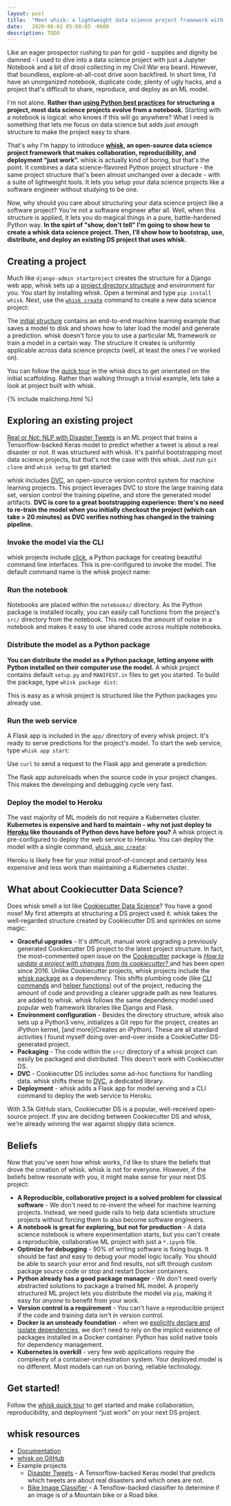 ```yaml
---
layout: post
title:  "Meet whisk: a lightweight data science project framework with magical results"
date:   2020-06-02 05:00:05 -0600
description: TODO
---
```


Like an eager prospector rushing to pan for gold - supplies and dignity be damned - I used to dive into a data science project with just a Jupyter Notebook and a bit of drool collecting in my Civil War era beard. However, that boundless, explore-at-all-cost drive soon backfired. In short time, I'd have an unorganized notebook, duplicate code, plenty of ugly hacks, and a project that's difficult to share, reproduce, and deploy as an ML model.

I'm not alone. __Rather than [using Python best practices](https://docs.python-guide.org/writing/structure/) for structuring a project, most data science projects evolve from a notebook.__ Starting with a notebook is logical: who knows if this will go anywhere? What I need is something that lets me focus on data science but adds _just enough_ structure to make the project easy to share.

That's why I'm happy to introduce __[whisk](http://docs.whisk-ml.org), an open-source data science project framework that makes collaboration, reproducibility, and deployment “just work”.__ whisk is actually kind of boring, but that's the point. It combines a data science-flavored Python project structure - the same project structure that's been almost unchanged over a decade - with a suite of lightweight tools. It lets you setup your data science projects like a software engineer without studying to be one.

Now, why should you care about structuring your data science project like a software project? You're not a software engineer after all. Well, when this structure is applied, it lets you do magical things in a pure, battle-hardened Python way. __In the spirt of "show, don't tell" I'm going to show how to create a whisk data science project. Then, I'll show how to bootstrap, use, distribute, and deploy an existing DS project that uses whisk.__

## Creating a project

Much like `django-admin startproject` creates the structure for a Django web app, whisk sets up a [project directory structure](https://docs.whisk-ml.org/en/latest/project_structure.html) and environment for you. You start by installing whisk. Open a terminal and type `pip install whisk`. Next, use the [`whisk create`](https://docs.whisk-ml.org/en/latest/cli_reference.html#whisk-create) command to create a new data science project:

<script id="asciicast-uXW9s6FtkmbxNQQIdtDRLFYII" data-rows=30 src="https://asciinema.org/a/uXW9s6FtkmbxNQQIdtDRLFYII.js" async></script>

The [initial structure](https://docs.whisk-ml.org/en/latest/project_structure.html) contains an end-to-end machine learning example that saves a model to disk and shows how to later load the model and generate a prediction. whisk doesn't force you to use a particular ML framework or train a model in a certain way. The structure it creates is uniformly applicable across data science projects (well, at least the ones I've worked on).

You can follow the [quick tour](https://docs.whisk-ml.org/en/latest/tour_of_whisk.html) in the whisk docs to get orientated on the initial scaffolding. Rather than walking through a trivial example, lets take a look at project built with whisk.

{% include mailchimp.html %}

## Exploring an existing project

[Real or Not: NLP with Disaster Tweets](https://github.com/whisk-ml/disaster_tweets) is an ML project that trains a Tensorflow-backed Keras model to predict whether a tweet is about a real disaster or not. It was structured with whisk. It's painful bootstrapping most data science projects, but that's not the case with this whisk. Just run `git clone` and `whisk setup` to get started:

<script id="asciicast-BvEd0bjpKabHRzSraIFOvgGeb" data-rows=20 src="https://asciinema.org/a/BvEd0bjpKabHRzSraIFOvgGeb.js" async></script>

whisk includes [DVC](https://dvc.org/), an open-source version control system for machine learning projects. This project leverages DVC to store the large training data set, version control the training pipeline, and store the generated model artifacts. __DVC is core to a great bootstrapping experience: there's no need to re-train the model when you initially checkout the project (which can take > 20 minutes) as DVC verifies nothing has changed in the training pipeline.__

### Invoke the model via the CLI

whisk projects include [click](https://click.palletsprojects.com/en/7.x/), a Python package for creating beautiful command line interfaces. This is pre-configured to invoke the model. The default command name is the whisk project name:

<script id="asciicast-pfzn5UQOoBCJ7GgoVUJnByToa" data-rows=10 src="https://asciinema.org/a/pfzn5UQOoBCJ7GgoVUJnByToa.js" async></script>

### Run the notebook

Notebooks are placed within the `notebooks/` directory. As the Python package is installed locally, you can easily call functions from the project's `src/` directory from the notebook. This reduces the amount of noise in a notebook and makes it easy to use shared code across multiple notebooks.

### Distribute the model as a Python package

__You can distribute the model as a Python package, letting anyone with Python installed on their computer use the model.__ A whisk project contains default `setup.py` and `MANIFEST.in` files to get you started. To build the package, type `whisk package dist`:

<script id="asciicast-T93exVYzcEfixDseoBNQb5mRN" data-rows=10 src="https://asciinema.org/a/T93exVYzcEfixDseoBNQb5mRN.js" async></script>

This is easy as a whisk project is structured like the Python packages you already use.

### Run the web service

A Flask app is included in the `app/` directory of every whisk project. It's ready to serve predictions for the project's model. To start the web service, type `whisk app start`:

<script id="asciicast-wX72KSJg06qwDRal2dpIvIYmR" data-rows=10 src="https://asciinema.org/a/wX72KSJg06qwDRal2dpIvIYmR.js" async></script>

Use `curl` to send a request to the Flask app and generate a prediction:

<script id="asciicast-J3QOAugHYbyOqZRpjsQp9CUH3" data-rows=13 src="https://asciinema.org/a/J3QOAugHYbyOqZRpjsQp9CUH3.js" async></script>

The flask app autoreloads when the source code in your project changes. This makes the developing and debugging cycle very fast.

### Deploy the model to Heroku

The vast majority of ML models do not require a Kubernetes cluster. __Kubernetes is expensive and hard to maintain - why not just deploy to [Heroku](https://heroku.com) like thousands of Python devs have before you?__ A whisk project is pre-configured to deploy the web service to Heroku. You can deploy the model with a single command, [`whisk app create`](https://docs.whisk-ml.org/en/latest/cli_reference.html#whisk-app-create):

<script id="asciicast-Z0H72T7ADU9e4grJs9jlLqtJ3" data-rows=20 src="https://asciinema.org/a/Z0H72T7ADU9e4grJs9jlLqtJ3.js" async></script>

Heroku is likely free for your initial proof-of-concept and certainly less expensive and less work than maintaining a Kubernetes cluster.

## What about Cookiecutter Data Science?

Does whisk smell a lot like [Cookiecutter Data Science](https://drivendata.github.io/cookiecutter-data-science/)? You have a good nose! My first attempts at structuring a DS project used it. whisk takes the well-regarded structure created by Cookiecutter DS and sprinkles on some magic:

* __Graceful upgrades__ - It's difficult, manual work upgrading a previously generated Cookiecutter DS project to the latest project structure. In fact, the most-commented open issue on the [Cookiecutter](https://github.com/cookiecutter/cookiecutter) package is [_How to update a project with changes from its cookiecutter?_
](https://github.com/cookiecutter/cookiecutter/issues/784) and has been open since 2016. Unlike Cookiecutter projects, whisk projects include the [whisk package](https://pypi.org/project/whisk/) as a dependency. This shifts plumbing code (like [CLI commands](https://docs.whisk-ml.org/en/latest/cli_reference.html#) and [helper functions](https://docs.whisk-ml.org/en/latest/key_concepts.html#helper-functions)) out of the project, reducing the amount of code and providing a clearer upgrade path as new features are added to whisk. whisk follows the same dependency model used popular web framework libraries like Django and Flask.
* __Environment configuration__ - Besides the directory structure, whisk also sets up a Python3 venv, initializes a Git repo for the project, creates an iPython kernel, [and more](Creates an iPython). These are all standard activities I found myself doing over-and-over inside a CookieCutter DS-generated project.
* __Packaging__ - The code within the `src/` directory of a whisk project can easily be packaged and distributed. This doesn't work with Cookiecutter DS.
* __DVC__ - Cookiecutter DS includes some ad-hoc functions for handling data. whisk shifts these to [DVC](https://dvc.org), a dedicated library.
* __Deployment__ - whisk adds a Flask app for model serving and a CLI command to deploy the web service to Heroku.

With 3.5k GitHub stars, Cookiecutter DS is a popular, well-received open-source project. If you are deciding between Cookiecutter DS and whisk, we're already winning the war against sloppy data science.


## Beliefs

Now that you've seen how whisk works, I'd like to share the beliefs that drove the creation of whisk. whisk is not for everyone. However, if the beliefs below resonate with you, it might make sense for your next DS project:

* **A Reproducible, collaborative project is a solved problem for classical software** - We don't need to re-invent the wheel for machine learning projects. Instead, we need guide rails to help data scientists structure projects without forcing them to also become software engineers.
* **A notebook is great for exploring, but not for production** - A data science notebook is where experimentation starts, but you can't create a reproducible, collaborative ML project with just a `*.ipynb` file.
* **Optimize for debugging** - 90% of writing software is fixing bugs. It should be fast and easy to debug your model logic locally. You should be able to search your error and find results, not sift through custom package source code or stop and restart Docker containers.
* **Python already has a good package manager** - We don't need overly abstracted solutions to package a trained ML model. A properly structured ML project lets you distribute the model via `pip`, making it easy for _anyone_ to benefit from your work.
* **Version control is a requirement** - You can't have a reproducible project if the code and training data isn't in version control.
* **Docker is an unsteady foundation** - when we [explicitly declare and isolate dependencies](https://12factor.net/dependencies), we don't need to rely on the implicit existence of packages installed in a Docker container. Python has solid native tools for dependency management.
* **Kubernetes is overkill** - very few web applications require the complexity of a container-orchestration system. Your deployed model is no different. Most models can run on boring, reliable technology.

## Get started!

Follow the [whisk quick tour](https://docs.whisk-ml.org/en/latest/tour_of_whisk.html) to get started and make collaboration, reproducibility, and deployment “just work” on your next DS project.

## whisk resources

* [Documentation](https://docs.whisk-ml.org)
* [whisk on GitHub](https://github.com/whisk-ml/whisk)
* Example projects
  * [Disaster Tweets](https://github.com/whisk-ml/disaster_tweets) - A Tensorflow-backed Keras model that predicts which tweets are about real disasters and which ones are not.
  * [Bike Image Classifier](https://github.com/whisk-ml/bike_image_classifier_tensorflow) - A Tensflow-backed classifier to determine if an image is of a Mountain bike or a Road bike.
